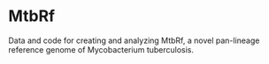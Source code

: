 # MtbRf
Data and code for creating and analyzing MtbRf, a novel pan-lineage reference genome of Mycobacterium tuberculosis.
